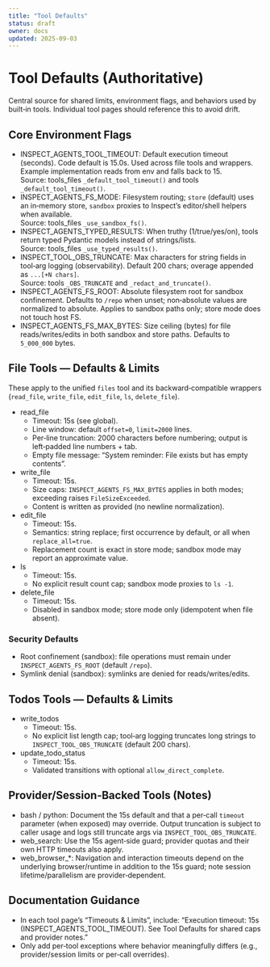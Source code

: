 ```yaml
---
title: "Tool Defaults"
status: draft
owner: docs
updated: 2025-09-03
---
```


# Tool Defaults (Authoritative)

Central source for shared limits, environment flags, and behaviors used by built‑in tools. Individual tool pages should reference this to avoid drift.

## Core Environment Flags
- INSPECT_AGENTS_TOOL_TIMEOUT: Default execution timeout (seconds). Code default is 15.0s. Used across file tools and wrappers. Example implementation reads from env and falls back to 15.  
  Source: tools_files `_default_tool_timeout()` and tools `_default_tool_timeout()`.
- INSPECT_AGENTS_FS_MODE: Filesystem routing; `store` (default) uses an in‑memory store, `sandbox` proxies to Inspect’s editor/shell helpers when available.  
  Source: tools_files `_use_sandbox_fs()`.
- INSPECT_AGENTS_TYPED_RESULTS: When truthy (1/true/yes/on), tools return typed Pydantic models instead of strings/lists.  
  Source: tools_files `_use_typed_results()`.
- INSPECT_TOOL_OBS_TRUNCATE: Max characters for string fields in tool‑arg logging (observability). Default 200 chars; overage appended as `...[+N chars]`.  
  Source: tools `_OBS_TRUNCATE` and `_redact_and_truncate()`.
 - INSPECT_AGENTS_FS_ROOT: Absolute filesystem root for sandbox confinement. Defaults to `/repo` when unset; non‑absolute values are normalized to absolute. Applies to sandbox paths only; store mode does not touch host FS.
 - INSPECT_AGENTS_FS_MAX_BYTES: Size ceiling (bytes) for file reads/writes/edits in both sandbox and store paths. Defaults to `5_000_000` bytes.

## File Tools — Defaults & Limits
These apply to the unified `files` tool and its backward‑compatible wrappers (`read_file`, `write_file`, `edit_file`, `ls`, `delete_file`).

- read_file
  - Timeout: 15s (see global).  
  - Line window: default `offset=0`, `limit=2000` lines.  
  - Per‑line truncation: 2000 characters before numbering; output is left‑padded line numbers + tab.  
  - Empty file message: “System reminder: File exists but has empty contents”.
- write_file
  - Timeout: 15s.  
  - Size caps: `INSPECT_AGENTS_FS_MAX_BYTES` applies in both modes; exceeding raises `FileSizeExceeded`.  
  - Content is written as provided (no newline normalization).
- edit_file
  - Timeout: 15s.  
  - Semantics: string replace; first occurrence by default, or all when `replace_all=true`.  
  - Replacement count is exact in store mode; sandbox mode may report an approximate value.
- ls
  - Timeout: 15s.  
  - No explicit result count cap; sandbox mode proxies to `ls -1`.
- delete_file
  - Timeout: 15s.  
  - Disabled in sandbox mode; store mode only (idempotent when file absent).

### Security Defaults
- Root confinement (sandbox): file operations must remain under `INSPECT_AGENTS_FS_ROOT` (default `/repo`).
- Symlink denial (sandbox): symlinks are denied for reads/writes/edits.

## Todos Tools — Defaults & Limits
- write_todos
  - Timeout: 15s.  
  - No explicit list length cap; tool‑arg logging truncates long strings to `INSPECT_TOOL_OBS_TRUNCATE` (default 200 chars).
- update_todo_status
  - Timeout: 15s.  
  - Validated transitions with optional `allow_direct_complete`.

## Provider/Session‑Backed Tools (Notes)
- bash / python: Document the 15s default and that a per‑call `timeout` parameter (when exposed) may override. Output truncation is subject to caller usage and logs still truncate args via `INSPECT_TOOL_OBS_TRUNCATE`.
- web_search: Use the 15s agent‑side guard; provider quotas and their own HTTP timeouts also apply.
- web_browser_*: Navigation and interaction timeouts depend on the underlying browser/runtime in addition to the 15s guard; note session lifetime/parallelism are provider‑dependent.

## Documentation Guidance
- In each tool page’s “Timeouts & Limits”, include: “Execution timeout: 15s (INSPECT_AGENTS_TOOL_TIMEOUT). See Tool Defaults for shared caps and provider notes.”
- Only add per‑tool exceptions where behavior meaningfully differs (e.g., provider/session limits or per‑call overrides).
